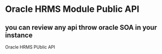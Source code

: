 # Oracle HRMS Module Public API  
## you can review any api throw oracle SOA in your instance
Oracle HRMS PUblic  API
